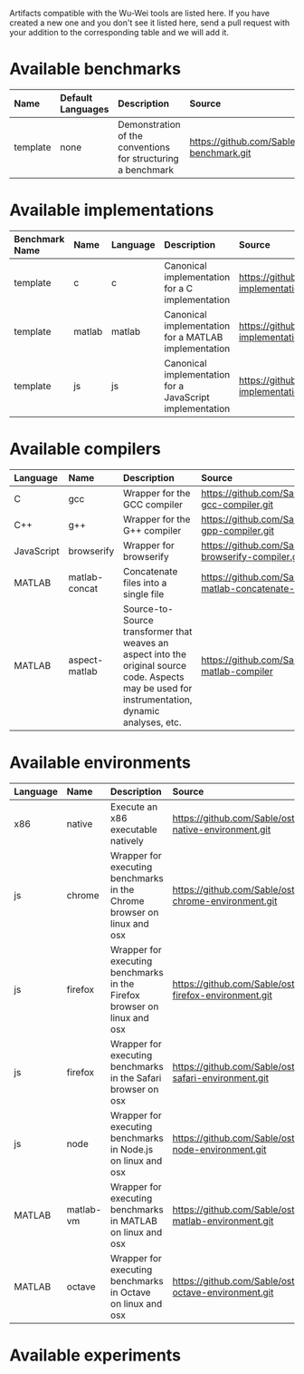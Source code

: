 Artifacts compatible with the Wu-Wei tools are listed here. If you have created a new one and you don't see it listed here, send a pull request with your addition to the corresponding table and we will add it.

# Available benchmarks

| Name     | Default Languages | Description                                             | Source                           |
| :------- | :---------------- | :------------------------------------------------------ | :------------------------------- |
| template | none              | Demonstration of the conventions for structuring a benchmark | https://github.com/Sable/template-benchmark.git |


# Available implementations

| Benchmark Name | Name        | Language    | Description                 | Source                                    |
| :------------- | :---------- | :---------- | :-------------------------- | :---------------------------------------- |
| template       | c           | c           | Canonical implementation for a C implementation | https://github.com/Sable/c-implementation-template.git |
| template       | matlab      | matlab      | Canonical implementation for a MATLAB implementation | https://github.com/Sable/matab-implementation-template.git |
| template       | js           | js         | Canonical implementation for a JavaScript implementation | https://github.com/Sable/c-implementation-template.git |


# Available compilers

| Language   | Name          | Description                                         | Source                               |
| :--------- | :------------ | :---------------------------------------------------| :----------------------------------- |
| C          | gcc           | Wrapper for the GCC compiler           | https://github.com/Sable/ostrich-gcc-compiler.git |
| C++        | g++           | Wrapper for the G++ compiler           | https://github.com/Sable/ostrich-gpp-compiler.git |
| JavaScript | browserify    | Wrapper for browserify           | https://github.com/Sable/ostrich-browserify-compiler.git|
| MATLAB     | matlab-concat | Concatenate files into a single file | https://github.com/Sable/ostrich-matlab-concatenate-compiler.git |
| MATLAB     | aspect-matlab | Source-to-Source transformer that weaves an aspect into the original source code. Aspects may be used for instrumentation, dynamic analyses, etc. | https://github.com/Sable/aspect-matlab-compiler |


# Available environments

| Language   | Name          | Description                                         | Source                               |
| :--------- | :------------ | :---------------------------------------------------| :----------------------------------- |
| x86        | native        | Execute an x86 executable natively                  | https://github.com/Sable/ostrich-native-environment.git |
| js         | chrome        | Wrapper for executing benchmarks in the Chrome browser on linux and osx | https://github.com/Sable/ostrich-chrome-environment.git |
| js         | firefox       | Wrapper for executing benchmarks in the Firefox browser on linux and osx | https://github.com/Sable/ostrich-firefox-environment.git |
| js         | firefox       | Wrapper for executing benchmarks in the Safari browser on osx | https://github.com/Sable/ostrich-safari-environment.git |
| js         | node          | Wrapper for executing benchmarks in Node.js on linux and osx | https://github.com/Sable/ostrich-node-environment.git |
| MATLAB     | matlab-vm     | Wrapper for executing benchmarks in MATLAB on linux and osx | https://github.com/Sable/ostrich-matlab-environment.git |
| MATLAB     | octave        | Wrapper for executing benchmarks in Octave on linux and osx | https://github.com/Sable/ostrich-octave-environment.git |


# Available experiments
